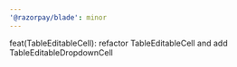 ```yaml
---
'@razorpay/blade': minor
---
```


feat(TableEditableCell): refactor TableEditableCell and add TableEditableDropdownCell
